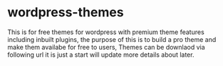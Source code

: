 # wordpress-themes
This is for free themes for wordpress  with premium theme features including inbuilt plugins, the purpose of this is to build a pro theme and make them availabe for free to users, Themes can be downlaod via following url 
it is just a start will update more details about later. 

